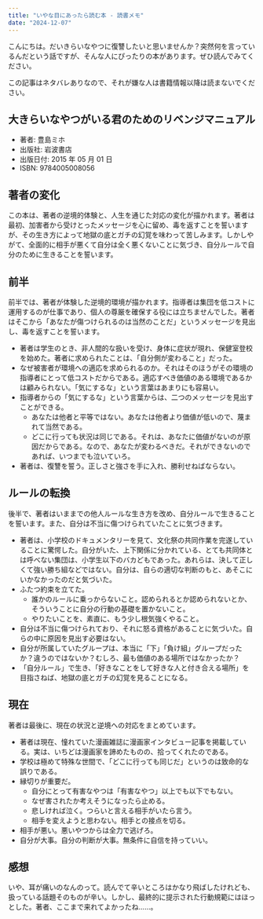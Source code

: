 ```yaml
---
title: "いやな目にあったら読む本 - 読書メモ"
date: "2024-12-07"
---
```


こんにちは。だいきらいなやつに復讐したいと思いませんか？突然何を言っているんだという話ですが、そんな人にぴったりの本があります。ぜひ読んでみてください。

この記事はネタバレありなので、それが嫌な人は書籍情報以降は読まないでください。

## 大きらいなやつがいる君のためのリベンジマニュアル

- 著者: 豊島ミホ
- 出版社: 岩波書店
- 出版日付: 2015 年 05 月 01 日
- ISBN: 9784005008056

## 著者の変化

この本は、著者の逆境的体験と、人生を通じた対応の変化が描かれます。著者は最初、加害者から受けとったメッセージを心に留め、毒を返すことを誓いますが、その生き方によって地獄の底とガチの幻覚を味わって苦しみます。しかしやがて、全面的に相手が悪くて自分は全く悪くないことに気づき、自分ルールで自分のために生きることを誓います。

## 前半

前半では、著者が体験した逆境的環境が描かれます。指導者は集団を低コストに運用するのが仕事であり、個人の尊厳を確保する役には立ちませんでした。著者はそこから「あなたが傷つけられるのは当然のことだ」というメッセージを見出し、毒を返すことを誓います。

- 著者は学生のとき、非人間的な扱いを受け、身体に症状が現れ、保健室登校を始めた。著者に求められたことは、「自分側が変わること」だった。
- なぜ被害者が環境への適応を求められるのか。それはそのほうがその環境の指導者にとって低コストだからである。適応すべき価値のある環境であるかは顧みられない。「気にするな」という言葉はあまりにも容易い。
- 指導者からの「気にするな」という言葉からは、二つのメッセージを見出すことができる。
	- あなたは他者と平等ではない。あなたは他者より価値が低いので、蔑まれて当然である。
	- どこに行っても状況は同じである。それは、あなたに価値がないのが原因だからである。なので、あなたが変わるべきだ。それができないのであれば、いつまでも泣いていろ。
- 著者は、復讐を誓う。正しさと強さを手に入れ、勝利せねばならない。

## ルールの転換

後半で、著者はいままでの他人ルールな生き方を改め、自分ルールで生きることを誓います。また、自分は不当に傷つけられていたことに気づきます。

- 著者は、小学校のドキュメンタリーを見て、文化祭の共同作業を完遂していることに驚愕した。自分がいた、上下関係に分かれている、とても共同体とは呼べない集団は、小学生以下のバカどもであった。あれらは、決して正しくて強い勝ち組などではない。自分は、自らの適切な判断のもと、あそこにいかなかったのだと気づいた。
- ふたつ約束を立てた。
	- 誰かのルールに乗っからないこと。認められるとか認められないとか、そういうことに自分の行動の基礎を置かないこと。
	- やりたいことを、素直に、もう少し根気強くやること。
- 自分は不当に傷つけられており、それに怒る資格があることに気づいた。自らの中に原因を見出す必要はない。
- 自分が所属していたグループは、本当に「下」「負け組」グループだったか？違うのではないか？むしろ、最も価値のある場所ではなかったか？
- 「自分ルール」で生き、「好きなことをして好きな人と付き合える場所」を目指さねば、地獄の底とガチの幻覚を見ることになる。

## 現在

著者は最後に、現在の状況と逆境への対応をまとめています。

- 著者は現在、憧れていた漫画雑誌に漫画家インタビュー記事を掲載している。実は、いちどは漫画家を諦めたものの、拾ってくれたのである。
- 学校は極めて特殊な世間で、「どこに行っても同じだ」というのは致命的な誤りである。
- 縁切りが重要だ。
	- 自分にとって有害なやつは「有害なやつ」以上でも以下でもない。
	- なぜ害されたか考えそうになったら止める。
	- 悲しければ泣く。つらいと言える相手がいたら言う。
	- 相手を変えようと思わない。相手との接点を切る。
- 相手が悪い。悪いやつからは全力で逃げろ。
- 自分が大事。自分の判断が大事。無条件に自信を持っていい。

## 感想

いや、耳が痛いのなんのって。読んでて辛いところはかなり飛ばしたけれども、扱っている話題そのものが辛い。しかし、最終的に提示された行動規範にはほっとした。著者、ここまで来れてよかったね……。